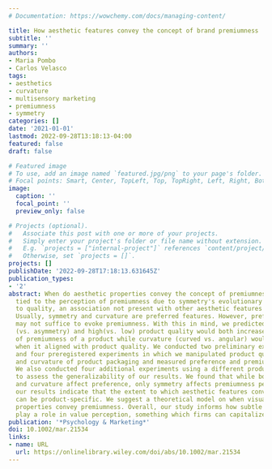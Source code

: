 ```yaml
---
# Documentation: https://wowchemy.com/docs/managing-content/

title: How aesthetic features convey the concept of brand premiumness
subtitle: ''
summary: ''
authors:
- Maria Pombo
- Carlos Velasco
tags:
- aesthetics
- curvature
- multisensory marketing
- premiumness
- symmetry
categories: []
date: '2021-01-01'
lastmod: 2022-09-28T13:18:13-04:00
featured: false
draft: false

# Featured image
# To use, add an image named `featured.jpg/png` to your page's folder.
# Focal points: Smart, Center, TopLeft, Top, TopRight, Left, Right, BottomLeft, Bottom, BottomRight.
image:
  caption: ''
  focal_point: ''
  preview_only: false

# Projects (optional).
#   Associate this post with one or more of your projects.
#   Simply enter your project's folder or file name without extension.
#   E.g. `projects = ["internal-project"]` references `content/project/deep-learning/index.md`.
#   Otherwise, set `projects = []`.
projects: []
publishDate: '2022-09-28T17:18:13.631645Z'
publication_types:
- '2'
abstract: When do aesthetic properties convey the concept of premiumness? Is symmetry
  tied to the perception of premiumness due to symmetry's evolutionary association
  to quality, an association not present with other aesthetic features like curvature?
  Usually, symmetry and curvature are preferred features. However, preference itself
  may not suffice to evoke premiumness. With this in mind, we predicted that symmetry
  (vs. asymmetry) and high(vs. low) product quality would both increase the perception
  of premiumness of a product while curvature (curved vs. angular) would only do so
  when it aligned with product quality. We conducted two preliminary exploratory experiments
  and four preregistered experiments in which we manipulated product quality, symmetry,
  and curvature of product packaging and measured preference and premiumness perception.
  We also conducted four additional experiments using a different product category
  to assess the generalizability of our results. We found that while both symmetry
  and curvature affect preference, only symmetry affects premiumness perception. Importantly,
  our results indicate that the extent to which aesthetic features convey brand premiumness
  can be product-specific. We suggest a theoretical model on when visual aesthetic
  properties convey premiumness. Overall, our study informs how subtle aesthetic elements
  play a role in value perception, something which firms can capitalize on.
publication: '*Psychology & Marketing*'
doi: 10.1002/mar.21534
links:
- name: URL
  url: https://onlinelibrary.wiley.com/doi/abs/10.1002/mar.21534
---
```

